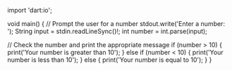 import 'dart:io';

void main() {
  // Prompt the user for a number
  stdout.write('Enter a number: ');
  String input = stdin.readLineSync()!;
  int number = int.parse(input);

  // Check the number and print the appropriate message
  if (number > 10) {
    print('Your number is greater than 10');
  } else if (number < 10) {
    print('Your number is less than 10');
  } else {
    print('Your number is equal to 10');
  }
}
